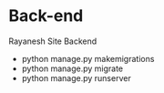 # Back-end

Rayanesh Site Backend

<!-- * use "run.sh" commands to run -->

* python manage.py makemigrations
* python manage.py migrate
* python manage.py runserver